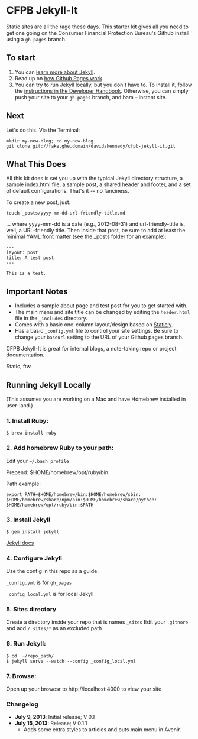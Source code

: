 # CFPB Jekyll-It

Static sites are all the rage these days. This starter kit gives all you need to get one going on the Consumer Financial Protection Bureau's Github install using a ```gh-pages``` branch.

## To start

1. You can [learn more about Jekyll](http://jekyllrb.com/).
2. Read up on [how Github Pages work](http://pages.github.com/).
3. You can try to run Jekyll locally, but you don't have to. To install it, follow the [instructions in the Developer Handbook](https://fake.ghe.domain/pages/cfpb/handbook/edit-me.html). Otherwise, you can simply push your site to your ```gh-pages``` branch, and bam – instant site.

## Next

Let's do this. Via the Terminal:

    mkdir my-new-blog; cd my-new-blog
    git clone git://fake.ghe.domain/davidakennedy/cfpb-jekyll-it.git

## What This Does 

All this kit does is set you up with the typical Jekyll directory structure, a sample index.html file, a sample post, a shared header and footer, and a set of default configurations. That's it -- no fanciness.

To create a new post, just:

    touch _posts/yyyy-mm-dd-url-friendly-title.md

... where yyyy-mm-dd is a date (e.g., 2012-08-31) and url-friendly-title is, well, a URL-friendly title.  Then inside that post, be sure to add at least the minimal [YAML front matter](http://jekyllrb.com/docs/frontmatter/) (see the _posts folder for an example):

    ---
    layout: post
    title: A test post
    ---

    This is a test.

## Important Notes

* Includes a sample about page and test post for you to get started with.
* The main menu and site title can be changed by editing the ```header.html``` file in the ```_includes``` directory.
* Comes with a basic one-column layout/design based on [Staticly](https://fake.ghe.domain/davidakennedy/staticly).
* Has a basic ```_config.yml``` file to control your site settings. Be sure to change your ```baseurl``` setting to the URL of your Github pages branch.

CFPB Jekyll-It is great for internal blogs, a note-taking repo or project documentation.

Static, ftw.

## Running Jekyll Locally

(This assumes you are working on a Mac and have Homebrew installed in user-land.)

### 1. Install Ruby:

```
$ brew install ruby
```

### 2. Add homebrew Ruby to your path:

Edit your `~/.bash_profile`

Prepend: $HOME/homebrew/opt/ruby/bin

Path example:

```
export PATH=$HOME/homebrew/bin:$HOME/homebrew/sbin:
$HOME/homebrew/share/npm/bin:$HOME/homebrew/share/python:
$HOME/homebrew/opt/ruby/bin:$PATH
```

### 3. Install Jekyll

```
$ gem install jekyll
```

[Jekyll docs](http://jekyllrb.com/docs/home/)

### 4. Configure Jekyll

Use the config in this repo as a guide:

`_config.yml` is for `gh_pages`

`_config_local.yml` is for local Jekyll

### 5. Sites directory

Create a directory inside your repo that is names `_sites`
Edit your `.gitnore` and add `/_sites/*` as an excluded path

### 6. Run Jekyll:

```
$ cd  ~/repo_path/
$ jekyll serve --watch --config _config_local.yml
```
### 7. Browse:

Open up your browesr to http://localhost:4000 to view your site

### Changelog

* **July 9, 2013**: Initial release; V 0.1
* **July 15, 2013**: Release; V 0.1.1
  - Adds some extra styles to articles and puts main menu in Avenir.
